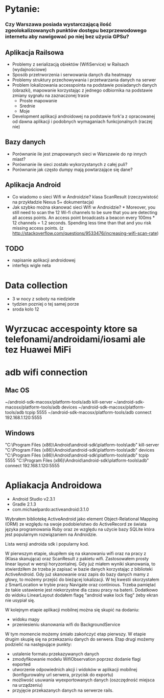 # Pytanie:
### Czy Warszawa posiada wystarczającą ilość zgeolokalizowanych punktów dostępu bezprzewodowego internetu aby nawigować po niej bez użycia GPSu?

## Aplikacja Railsowa

 * Problemy z serializacją obiektów (WifiService) w Railsach (wydajnościowe)
 * Sposób przetrworzenia i serwowania danych dla heatmapy
 * Problemy struktury przechowywania i przetwarzania danych na serwer
 * Problem lokalizowania accesspointa na podstawie posiadanych danych (obrazki), mapowanie korzystając z jednego odbiornika na podstawie zmiany sygnału na zaznaczonej trasie
	 * Proste mapowanie
	 * Srednie
	 * Moje
 * Development aplikacji androidowej na podstawie fork'a z opracowanej od dawna aplikacji i podobnych wymaganiach funkcjonalnych (raczej nie)

## Bazy danych

 * Porównanie ile jest zmapowanych sieci w Warszawie do np innych miast?
 * Porównanie ile sieci zostało wykorzystanych z całej puli?
 * Porównanie jak często dumpy mają powtarzające się dane?


## Aplikacja Android
 * Co wiadomo o sieci Wifi w Androidzie? klasa ScanResult (rzeczywistość na przykładzie Nexus 5+ dokumentacja)
 * Jak szybko można skanować sieci Wifi w Androidzie?
		* Moreover, you still need to scan the 12 Wi-fi channels to be sure that you are detecting all access points. An access point broadcasts a beacon every 100ms * 12 channels = 1.2 seconds. Spending less time than that and you risk missing access points. (z http://stackoverflow.com/questions/9533476/increasing-wifi-scan-rate)


## TODO
 * napisanie aplikacji androidowej
 * interfejs wigle neta

# Data collection

* 3 w nocy z soboty na niedziele
* tydzien pozniej o tej samej porze
* sroda kolo 12

# Wyrzucac accespointy ktore sa telefonami/androidami/iosami ale tez Huawei MiFi


# adb wifi connection

## Mac OS
~/android-sdk-macosx/platform-tools/adb kill-server
~/android-sdk-macosx/platform-tools/adb devices
~/android-sdk-macosx/platform-tools/adb tcpip 5555
~/android-sdk-macosx/platform-tools/adb connect 192.168.1.120:5555

## Windows
"C:\Program Files (x86)\Android\android-sdk\platform-tools\adb" kill-server
"C:\Program Files (x86)\Android\android-sdk\platform-tools\adb" devices
"C:\Program Files (x86)\Android\android-sdk\platform-tools\adb" tcpip 5555
"C:\Program Files (x86)\Android\android-sdk\platform-tools\adb" connect 192.168.1.120:5555

# Apliakacja Androidowa
 * Android Studio v2.3.1
 * Gradle 2.1.3
 * com.michaelpardo:activeandroid:3.1.0

Wybrałem bibliotekę ActiveAndroid jako element Object-Relational Mapping (ORM) ze względu na swoje podobieństwo do ActiveRecord ze świata języka programowania Ruby oraz ze względu na użycie bazy SQLite która jest popularnym rozwiązaniem na Androidzie.

Lista wersji androida sdk i popularny kod.


W pierwszym etapie, skupiłem się na skanowaniu wifi oraz na pracy z (Klasa skanująca) oraz ScanResult z pakietu wifi. Zastosowałem prosty linear layout w wersji horyzontalnej. Gdy już miałem wyniki skanowania, to stwierdziłem że trzeba je zapisać w bazie danych korzystając z biblioteki ActiveAndroid. Gdy już skanowanie oraz zapis do bazy danych mamy z głowy, to możemy przejść do bieżącej lokalizacji. W tej kwestii skorzystałem z SmartLocation w trybie pracy Navigate oraz continious. Trzeba pamiętać że takie ustawienie jest niekorzystne dla czasu pracy na baterii. Dodatkowo do widoku LinearLayout dodałem flagę "android wake lock flag" żeby ekran nie usypiał się.

W kolejnym etapie aplikacji mobilnej można się skupić na dodaniu:
 * widoku mapy
 * przeniesieniu skanowania wifi do BackgroundService

W tym momencie możemy śmiało zakończyć etap pierwszy. W etapie drugim skupię się na przekazaniu danych do serwera.
Etap drugi możemy podzielić na następujące punkty:
 * ustalenie formatu przekazywanych danych
 * zmodyfikowanie modelu WifiObservation poprzez dodanie flagi exported
 * utworzenie odpowiednich akcji i widoków w aplikacji mobilnej (konfigurowalny url serwera, przycisk do exportu)
 * możliwość usuwania wyexportowanych danych (oszczędność miejsca na urządzeniu)
 * przyjęcie przekazanych danych na serwerze rails.

 
